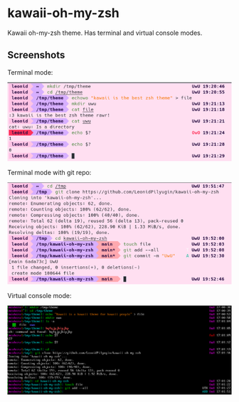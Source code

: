 # kawaii-oh-my-zsh
Kawaii oh-my-zsh theme.
Has terminal and virtual console modes.

## Screenshots
Terminal mode:

![Terminal mode](kawaii-preview1.png)

Terminal mode with git repo:

![Git mode](kawaii-preview3.png)

Virtual console mode:

![Virtual console mode](kawaii-preview2.png)
